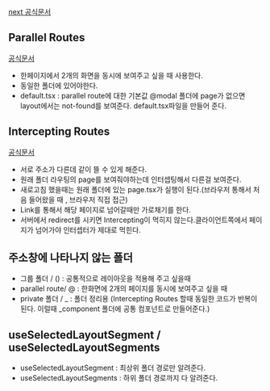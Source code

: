 [next 공식문서](https://nextjs.org/docs)

## Parallel Routes
[공식문서](https://nextjs.org/docs/app/building-your-application/routing/parallel-routes)
- 한페이지에서 2개의 화면을 동시에 보여주고 싶을 때 사용한다.
- 동일한 폴더에 있어야한다.
- default.tsx : parallel route에 대한 기본값
  @modal 폴더에 page가 없으면 layout에서는 not-found를 보여준다. default.tsx파일을 만들어 준다.

## Intercepting Routes
[공식문서](https://nextjs.org/docs/app/building-your-application/routing/intercepting-routes)
- 서로 주소가 다른데 같이 뜰 수 있게 해준다. 
- 원래 폴더 라우팅의 page를 보여줘야하는데 인터셉팅해서 다른걸  보여준다.
- 새로고침 했을때는 원래 폴더에 있는 page.tsx가 실행이 된다.(브라우저 통해서 처음 들어왔을 때 , 브라우저 직접 접근)
- Link를 통해서 해당 페이지로 넘어갈때만 가로채기를 한다.
- 서버에서 redirect를 시키면 Intercepting이 먹히지 않는다.클라이언트쪽에서 페이지가 넘어가야 인터셉터가 제대로 먹힌다.

## 주소창에 나타나지 않는 폴더
- 그룹 폴더 / () : 공통적으로 레이아웃을 적용해 주고 싶을때
- parallel route/ @ : 한화면에 2개의 페이지를 동시에 보여주고 싶을 때
- private 폴더 / _ : 폴더 정리용 (Intercepting Routes 할때 동일한 코드가 반복이 된다. 이럴때 _component 폴더에 공통 컴포넌트로 만들어준다.)

## useSelectedLayoutSegment / useSelectedLayoutSegments
- useSelectedLayoutSegment : 최상위 폴더 경로만 알려준다. 
- useSelectedLayoutSegments : 하위 폴더 경로까지 다 알려준다.